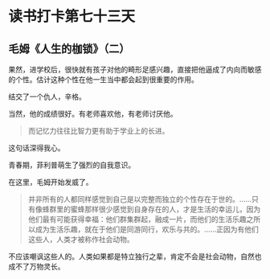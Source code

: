 # 读书打卡第七十三天

## 毛姆《人生的枷锁》（二）

果然，进学校后，很快就有孩子对他的畸形足感兴趣，直接把他逼成了内向而敏感的个性。估计这种个性在他一生当中都会起到很重要的作用。

结交了一个仇人，辛格。

当然，他的成绩很好。有老师喜欢他，有老师讨厌他。

> 而记忆力往往比智力更有助于学业上的长进。

这句话深得我心。

青春期，菲利普萌生了强烈的自我意识。

在这里，毛姆开始发威了。

> 并非所有的人都同样感觉到自己是以完整而独立的个性存在于世的。……只有像蜂群里的蜜蜂那样很少感觉到自身存在的人，才是生活的幸运儿，因为他们最有可能获得幸福：他们群集群起，融成一片，而他们的生活乐趣之所以成为生活乐趣，就在于他们是同游同行，欢乐与共的。……正因为有他们这些人，人类才被称作社会动物。

不应该嘲讽这些人的。人类如果都是特立独行之辈，肯定不会是社会动物，自然也成不了万物灵长。
